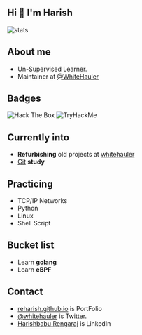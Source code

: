 
## Hi 👋 I'm Harish

![stats](https://github-readme-stats.vercel.app/api?username=reharish&show_icons=true&theme=transparent)

## About me
- Un-Supervised Learner.
- Maintainer at [@WhiteHauler](https://github.com/whitehauler)

## Badges
<img src="http://www.hackthebox.eu/badge/image/330996" alt="Hack The Box" /> <img src="https://tryhackme-badges.s3.amazonaws.com/whitedot.png" alt="TryHackMe">
<br>

## Currently into
- **Refurbishing** old projects at [whitehauler](https://github.com/whitehauler)
- [Git](../../../../) **study** 

## Practicing
- TCP/IP Networks
- Python
- Linux
- Shell Script

## Bucket list
- Learn **golang**
- Learn **eBPF**

## Contact
- [reharish.github.io](https://reharish.github.io/cv) is PortFolio
- [@whitehauler](https://twitter.com/whitehauler) is Twitter.
- [Harishbabu Rengaraj](https://in.linkedin.com/in/harishbabu-rengaraj) is LinkedIn
